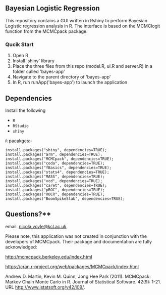 ## Bayesian Logistic Regression

This repository contains a GUI written in Rshiny to perform Bayesian Logistic regression analysis in R. The interface is based on the MCMClogit function from the MCMCpack package.

### Qucik Start

1. Open R
2. Install 'shiny' library
3. Place the three files from this repo (model.R, ui.R and server.R) in a folder called 'bayes-app'
4. Navigate to the parent directory of 'bayes-app'
5. In R, run runApp('bayes-app') to launch the application

## Dependencies

Install the following

- `R` 
- `RStudio`
- `shiny`

`R` pacakges:- 


```
install.packages("shiny", dependencies=TRUE);
install.packages("arm", dependencies=TRUE);
install.packages("MCMCpack", dependencies=TRUE);
install.packages("coda", dependencies=TRUE);
install.packages("fBasics", dependencies=TRUE);
install.packages("stats4", dependencies=TRUE);
install.packages("MASS", dependencies=TRUE);
install.packages("vcd", dependencies=TRUE);
install.packages("caret", dependencies=TRUE);
install.packages("pROC", dependencies=TRUE);
install.packages("ROCR", dependencies=TRUE);
install.packages("BoomSpikeSlab", dependencies=TRUE);
```

## Questions?** 
email: nicola.voyle@kcl.ac.uk

Please note, this application was not created in conjunction with the developers of MCMCpack.
Their package and documentation are fully acknowledged:

http://mcmcpack.berkeley.edu/index.html

https://cran.r-project.org/web/packages/MCMCpack/index.html

Andrew D. Martin, Kevin M. Quinn, Jong Hee Park (2011). MCMCpack: Markov Chain Monte Carlo in R. Journal of Statistical Software. 42(9): 1-21. URL http://www.jstatsoft.org/v42/i09/.

